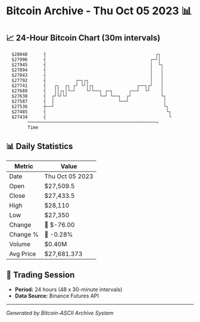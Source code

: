 # Bitcoin Archive - Thu Oct 05 2023 📊

## 📈 24-Hour Bitcoin Chart (30m intervals)

```
  $28048      ┤                                         ┌┐     
  $27996      ┤                                       ┌─┘│     
  $27945      ┤                                       │  └┐    
  $27894      ┤                                       │   │    
  $27843      ┤                                       │   │    
  $27792      ┤           ┌─┐┌┐                       │   │    
  $27741      ┤   ┌┐  ┌┐ ┌┘ └┘│┌┐                ┌──┐┌┘   │    
  $27689      ┤   ││┌┐│└─┘    └┘└──┐ ┌─┐      ┌──┘  └┘    │    
  $27638      ┤  ┌┘└┘└┘            └─┘ └──┐  ┌┘           └┐   
  $27587      ┤  │                        └──┘             │   
  $27536      ┼──┘                                         └┐  
  $27485      ┤                                             └┐ 
  $27434      ┤                                              └ 
        ────────────────────────────────────────────────→
        Time
```

## 📊 Daily Statistics

| Metric | Value |
|--------|-------|
| Date | Thu Oct 05 2023 |
| Open | $27,509.5 |
| Close | $27,433.5 |
| High | $28,110 |
| Low | $27,350 |
| Change | 🔴 $-76.00 |
| Change % | 🔴 -0.28% |
| Volume | $0.40M |
| Avg Price | $27,681.373 |

## 📅 Trading Session

- **Period:** 24 hours (48 x 30-minute intervals)
- **Data Source:** Binance Futures API

---
*Generated by Bitcoin-ASCII Archive System*
